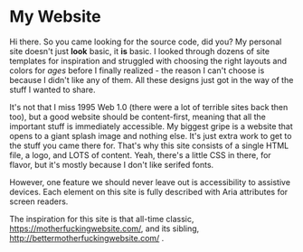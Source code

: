 # My Website

Hi there. So you came looking for the source code, did you? My personal site doesn't just **look** basic, it **is** basic. I looked through dozens of site templates for inspiration and struggled with choosing the right layouts and colors for *ages* before I finally realized - the reason I can't choose is because I didn't like any of them. All these designs just got in the way of the stuff I wanted to share.

It's not that I miss 1995 Web 1.0 (there were a lot of terrible sites back then too), but a good website should be content-first, meaning that all the important stuff is immediately accessible. My biggest gripe is a website that opens to a giant splash image and nothing else. It's just extra work to get to the stuff you came there for. That's why this site consists of a single HTML file, a logo, and LOTS of content. Yeah, there's a little CSS in there, for flavor, but it's mostly because I don't like serifed fonts. 

However, one feature we should never leave out is accessibility to assistive devices. Each element on this site is fully described with Aria attributes for screen readers.

The inspiration for this site is that all-time classic, https://motherfuckingwebsite.com/, and its sibling, http://bettermotherfuckingwebsite.com/ .
